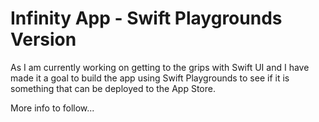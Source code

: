 # Infinity App - Swift Playgrounds Version

As I am currently working on getting to the grips with Swift UI and I have made it a goal to build the app using Swift Playgrounds to see if it is something that can be deployed to the App Store. 

More info to follow...